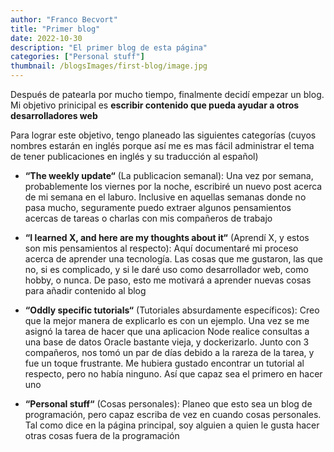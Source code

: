 ```yaml
---
author: "Franco Becvort"
title: "Primer blog"
date: 2022-10-30
description: "El primer blog de esta página"
categories: ["Personal stuff"]
thumbnail: /blogsImages/first-blog/image.jpg
---
```


Después de patearla por mucho tiempo, finalmente decidí empezar un blog. Mi objetivo prinicipal es **escribir contenido que pueda ayudar a otros desarrolladores web**

Para lograr este objetivo, tengo planeado las siguientes categorías \(cuyos nombres estarán en inglés porque así me es mas fácil administrar el tema de tener publicaciones en inglés y su traducción al español\)

- **&ldquo;The weekly update&ldquo;** \(La publicacion semanal\): Una vez por semana, probablemente los viernes por la noche, escribiré un nuevo post acerca de mi semana en el laburo. Inclusive en aquellas semanas donde no pasa mucho, seguramente puedo extraer algunos pensamientos acercas de tareas o charlas con mis compañeros de trabajo

- **&ldquo;I learned X, and here are my thoughts about it&ldquo;** \(Aprendí X, y estos son mis pensamientos al respecto\): Aquí documentaré mi proceso acerca de aprender una tecnología. Las cosas que me gustaron, las que no, si es complicado, y si le daré uso como desarrollador web, como hobby, o nunca. De paso, esto me motivará a aprender nuevas cosas para añadir contenido al blog

- **&ldquo;Oddly specific tutorials&ldquo;** \(Tutoriales absurdamente específicos\): Creo que la mejor manera de explicarlo es con un ejemplo. Una vez se me asignó la tarea de hacer que una aplicacion Node realice consultas a una base de datos Oracle bastante vieja, y dockerizarlo. Junto con 3 compañeros, nos tomó un par de días debido a la rareza de la tarea, y fue un toque frustrante. Me hubiera gustado encontrar un tutorial al respecto, pero no había ninguno. Así que capaz sea el primero en hacer uno

- **&ldquo;Personal stuff&ldquo;** \(Cosas personales\): Planeo que esto sea un blog de programación, pero capaz escriba de vez en cuando cosas personales. Tal como dice en la página principal, soy alguien a quien le gusta hacer otras cosas fuera de la programación
